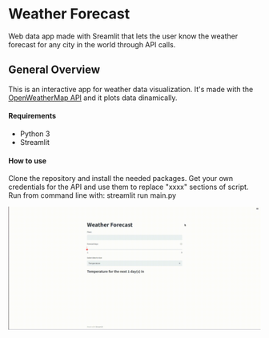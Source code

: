 # Weather Forecast
Web data app made with Sreamlit that lets the user know the weather forecast for any city in the world through API calls.

## General Overview
This is an interactive app for weather data visualization. It's made with the <a href="https://openweathermap.org/" target="_blank">OpenWeatherMap API</a> and it plots data dinamically.

#### Requirements
- Python 3
- Streamlit

#### How to use
Clone the repository and install the needed packages. Get your own credentials for the API and use them to replace "xxxx" sections of script. Run from command line with: streamlit run main.py


<img src="weather_forecast.gif"/>
